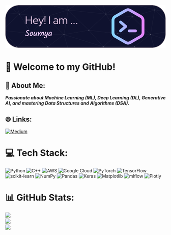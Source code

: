 ![Header](./github-header-image.png)

# 👋 Welcome to my GitHub! <br>
## 💫 About Me: <br>
***Passionate about Machine Learning (ML), Deep Learning (DL), Generative AI, and mastering Data Structures and  Algorithms (DSA).***

## 🌐 Links:

[![Medium](https://img.shields.io/badge/Medium-12100E?logo=medium&logoColor=white)](https://medium.com/@ssenapati721) 

# 💻 Tech Stack:

![Python](https://img.shields.io/badge/python-3670A0?style=plastic&logo=python&logoColor=ffdd54)
![C++](https://img.shields.io/badge/c++-%2300599C.svg?style=plastic&logo=c%2B%2B&logoColor=white) 
![AWS](https://img.shields.io/badge/AWS-%23FF9900.svg?style=plastic&logo=amazon-aws&logoColor=white) 
![Google Cloud](https://img.shields.io/badge/GoogleCloud-%234285F4.svg?style=plastic&logo=google-cloud&logoColor=white)
![PyTorch](https://img.shields.io/badge/PyTorch-%23EE4C2C.svg?style=plastic&logo=PyTorch&logoColor=white)
![TensorFlow](https://img.shields.io/badge/TensorFlow-%23FF6F00.svg?style=plastic&logo=TensorFlow&logoColor=white)  
![scikit-learn](https://img.shields.io/badge/scikit--learn-%23F7931E.svg?style=plastic&logo=scikit-learn&logoColor=white) 
![NumPy](https://img.shields.io/badge/numpy-%23013243.svg?style=plastic&logo=numpy&logoColor=white) 
![Pandas](https://img.shields.io/badge/pandas-%23150458.svg?style=plastic&logo=pandas&logoColor=white)
![Keras](https://img.shields.io/badge/Keras-%23D00000.svg?style=plastic&logo=Keras&logoColor=white) 
![Matplotlib](https://img.shields.io/badge/Matplotlib-%23ffffff.svg?style=plastic&logo=Matplotlib&logoColor=black) 
![mlflow](https://img.shields.io/badge/mlflow-%23d9ead3.svg?style=plastic&logo=numpy&logoColor=blue) 
![Plotly](https://img.shields.io/badge/Plotly-%233F4F75.svg?style=plastic&logo=plotly&logoColor=white) 


# 📊 GitHub Stats:

![](https://github-readme-stats.vercel.app/api?username=Code8Soumya&theme=dracula&hide_border=false&include_all_commits=true&count_private=false)<br/>
![](https://github-readme-streak-stats.herokuapp.com/?user=Code8Soumya&theme=dracula&hide_border=false)<br/>
![](https://github-readme-stats.vercel.app/api/top-langs/?username=Code8Soumya&theme=dracula&hide_border=false&include_all_commits=true&count_private=false&layout=compact)

